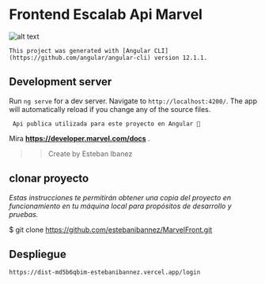 # Frontend Escalab Api Marvel

![alt text](http://imgfz.com/i/G5l2ad1.png)
```
This project was generated with [Angular CLI](https://github.com/angular/angular-cli) version 12.1.1.
```
## Development server

Run `ng serve` for a dev server. Navigate to `http://localhost:4200/`. The app will automatically reload if you change any of the source files.

```
 Api publica utilizada para este proyecto en Angular 🚀
```
Mira **https://developer.marvel.com/docs** .


>> Create by Esteban Ibanez

## clonar proyecto 
_Estas instrucciones te permitirán obtener una copia del proyecto en funcionamiento en tu máquina local para propósitos de desarrollo y pruebas._

$ git clone https://github.com/estebanibannez/MarvelFront.git

## Despliegue 
```
https://dist-md5b6qbim-estebanibannez.vercel.app/login
```